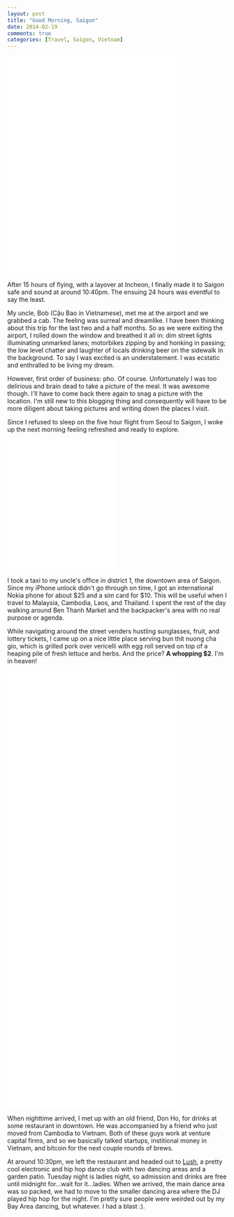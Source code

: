 ```yaml
---
layout: post
title: "Good Morning, Saigon"
date: 2014-02-19
comments: true
categories: [Travel, Saigon, Vietnam]
---
```


<div class="center"><iframe src="//instagram.com/p/kit9yAliuT/embed/" width="390" height="500" frameborder="0" scrolling="no" allowtransparency="true"></iframe></div>

After 15 hours of flying, with a layover at Incheon, I finally made it to Saigon safe and sound at around 10:40pm. The ensuing 24 hours was eventful to say the least.

<!-- more -->

My uncle, Bob (Cậu Bao in Vietnamese), met me at the airport and we grabbed a cab. The feeling was surreal and dreamlike. I have been thinking about this trip for the last two and a half months. So as we were exiting the airport, I rolled down the window and breathed it all in: dim street lights illuminating unmarked lanes; motorbikes zipping by and honking in passing; the low level chatter and laughter of locals drinking beer on the sidewalk in the background. To say I was excited is an understatement. I was ecstatic and enthralled to be living my dream.

However, first order of business: pho. Of course. Unfortunately I was too delirious and brain dead to take a picture of the meal. It was awesome though. I'll have to come back there again to snag a picture with the location. I'm still new to this blogging thing and consequently will have to be more diligent about taking pictures and writing down the places I visit.

Since I refused to sleep on the five hour flight from Seoul to Saigon, I woke up the next morning feeling refreshed and ready to explore.

<div class="left-align left-thumbnail"><iframe src="//instagram.com/p/kldcEblig3/embed/" width="250" height="300" frameborder="0" scrolling="no" allowtransparency="true"></iframe></div> 

I took a taxi to my uncle's office in district 1, the downtown area of Saigon. Since my iPhone unlock didn't go through on time, I got an international Nokia phone for about $25 and a sim card for $10. This will be useful when I travel to Malaysia, Cambodia, Laos, and Thailand. I spent the rest of the day walking around Ben Thanh Market and the backpacker's area with no real purpose or agenda. 

While navigating around the street venders hustling sunglasses, fruit, and lottery tickets, I came up on a nice little place serving bun thit nuong cha gio, which is grilled pork over vericelli with egg roll served on top of a heaping pile of fresh lettuce and herbs. And the price? __A whopping $2__. I'm in heaven!

<div class="left-align"><iframe src="//instagram.com/p/kn_S1olip9/embed/" width="390" height="500" frameborder="0" scrolling="no" allowtransparency="true"></iframe></div>

<div class="right-align"><iframe src="//instagram.com/p/kn-8rYFipd/embed/" width="390" height="500" frameborder="0" scrolling="no" allowtransparency="true"></iframe></div>

When nighttime arrived, I met up with an old friend, Don Ho, for drinks at some restaurant in downtown. He was accompanied by a friend who just moved from Cambodia to Vietnam. Both of these guys work at venture capital firms, and so we basically talked startups, institional money in Vietnam, and bitcoin for the next couple rounds of brews.

At around 10:30pm, we left the restaurant and headed out to [Lush](http://www.lush.vn), a pretty cool electronic and hip hop dance club with two dancing areas and a garden patio. Tuesday night is ladies night, so admission and drinks are free until midnight for...wait for it...ladies. When we arrived, the main dance area was so packed, we had to move to the smaller dancing area where the DJ played hip hop for the night. I'm pretty sure people were weirded out by my Bay Area dancing, but whatever. I had a blast :).
